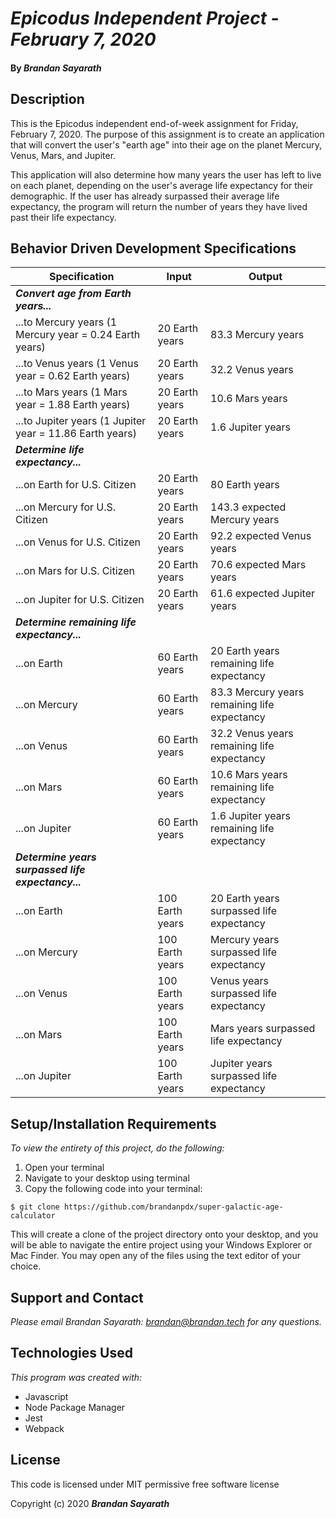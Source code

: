 # _Epicodus Independent Project - February 7, 2020_

#### By _**Brandan Sayarath**_

## Description

This is the Epicodus independent end-of-week assignment for Friday, February 7, 2020.  The purpose of this assignment is to create an application that will convert the user's "earth age" into their age on the planet Mercury, Venus, Mars, and Jupiter.  

This application will also determine how many years the user has left to live on each planet, depending on the user's average life expectancy for their demographic.  If the user has already surpassed their average life expectancy, the program will return the number of years they have lived past their life expectancy. 

## Behavior Driven Development Specifications

| Specification             | Input 	|     Output      |
|-------------------------	|-------	|----------------	|
| ***Convert age from Earth years...*** |
| ...to Mercury years (1 Mercury year = 0.24 Earth years) | 20 Earth years    | 83.3 Mercury years  	|
| ...to Venus years (1 Venus year = 0.62 Earth years) | 20 Earth years   | 32.2 Venus years   	|
| ...to Mars years (1 Mars year = 1.88 Earth years) | 20 Earth years     | 10.6 Mars years  	|
| ...to Jupiter years (1 Jupiter year = 11.86 Earth years) | 20 Earth years    |  1.6 Jupiter years  	|
|***Determine life expectancy...*** |
| ...on Earth for U.S. Citizen  | 20 Earth years   |  80 Earth years 	|
| ...on Mercury for U.S. Citizen  | 20 Earth years   | 143.3 expected Mercury years  	|
| ...on Venus for U.S. Citizen  | 20 Earth years   |   92.2 expected Venus years  	|
| ...on Mars for U.S. Citizen  | 20 Earth years  | 70.6 expected Mars years  	|
| ...on Jupiter for U.S. Citizen  | 20 Earth years  | 61.6 expected Jupiter years  	|
| ***Determine remaining life expectancy...*** |
| ...on Earth  | 60 Earth years   | 20 Earth years remaining life expectancy 	|
| ...on Mercury  | 60 Earth years   | 83.3 Mercury years remaining life expectancy 	|
| ...on Venus  | 60 Earth years   | 32.2 Venus years remaining life expectancy 	|
| ...on Mars  | 60 Earth years   | 10.6 Mars years remaining life expectancy 	|
| ...on Jupiter | 60 Earth years   | 1.6 Jupiter years remaining life expectancy 	|
| ***Determine years surpassed life expectancy...*** |
| ...on Earth  | 100 Earth years   | 20 Earth years surpassed life expectancy 	|
| ...on Mercury  | 100 Earth years   | Mercury years surpassed life expectancy 	|
| ...on Venus  | 100 Earth years   |  Venus years surpassed life expectancy 	|
| ...on Mars  | 100 Earth years   |  Mars years surpassed life expectancy 	|
| ...on Jupiter | 100 Earth years   |  Jupiter years surpassed life expectancy 	|




                             	

## Setup/Installation Requirements

*_To view the entirety of this project, do the following:_*

1. Open your terminal  
2. Navigate to your desktop using terminal
3. Copy the following code into your terminal:

```$ git clone https://github.com/brandanpdx/super-galactic-age-calculator```

This will create a clone of the project directory onto your desktop, and you will be able to navigate the entire project using your Windows Explorer or Mac Finder.  You may open any of the files using the text editor of your choice.



## Support and Contact

_Please email Brandan Sayarath: brandan@brandan.tech for any questions._

## Technologies Used

_This program was created with:_

* Javascript
* Node Package Manager
* Jest 
* Webpack

## License

This code is licensed under MIT permissive free software license

Copyright (c) 2020 **_Brandan Sayarath_**

